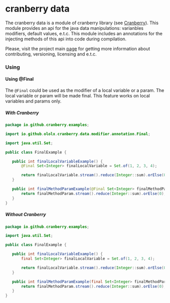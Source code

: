 # cranberry data

The cranberry data is a module of cranberry library (see [Cranberry](../README.md)). This module provides an api for the java data manipulations: varianbles modifiers, default values, e.t.c. This module includes an annotations for the injecting methods of this api into code during compilation.

Please, visit the project main [page](../README.md) for getting more information about contributing, versioning, licensing and e.t.c.

### Using

#### Using @Final

The `@Final` could be used as the modifier of a local variable or a param. The local variable or param will be made final. This feature works on local variables and params only.

##### With Cranberry
 ```java
package io.github.cranberry.examples;

import io.github.ololx.cranberry.data.modifier.annotation.Final;

import java.util.Set;

public class FinalExample {

    public int finalLocalVariableExample() {
        @Final Set<Integer> finalLocalVariable = Set.of(1, 2, 3, 4);

        return finalLocalVariable.stream().reduce(Integer::sum).orElse(0);
    }

    public int finalMethodParamExample(@Final Set<Integer> finalMethodParam) {
        return finalMethodParam.stream().reduce(Integer::sum).orElse(0);
    }
}
 ```

##### Without Cranberry

 ```java
package io.github.cranberry.examples;

import java.util.Set;

public class FinalExample {

    public int finalLocalVariableExample() {
        final Set<Integer> finalLocalVariable = Set.of(1, 2, 3, 4);

        return finalLocalVariable.stream().reduce(Integer::sum).orElse(0);
    }

    public int finalMethodParamExample(final Set<Integer> finalMethodParam) {
        return finalMethodParam.stream().reduce(Integer::sum).orElse(0);
    }
}
 ```
